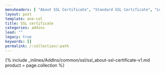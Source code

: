 ```yaml
---
menuheaders: [ "About SSL Certificate", "Standard SSL Certificate", "Let's Encrypt SSL Certificate" ]
layout: post
template: one-col
title: SSL certificate
categories: addins
lead: ""
legacy: true
keywords: []
permalink: /:collection/:path
---
```


<a href="#about-ssl-certificate"></a>{% include _inlines/AddIns/common/ssl/ssl_about-ssl-certificate-v1.md  product = page.collection %}
